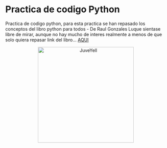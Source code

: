 # Practica de codigo Python

Practica de codigo python, para esta practica se han repasado los conceptos del libro python para todos - De Raul Gonzales Luque
sientase libre de mirar, aunque no hay mucho de interes realmente a menos de que solo quiera repasar
link del libro... [AQUI](https://duenaslerin.com/tico2/pdfs/python-para-todos.pdf)

<div>
<p style = 'text-align:center;'>
<img src="https://www.lawebdelprogramador.com/pdf/files/1455755484_python20para20todos.jpg" alt="JuveYell" width="300px">
</p>
</div>
